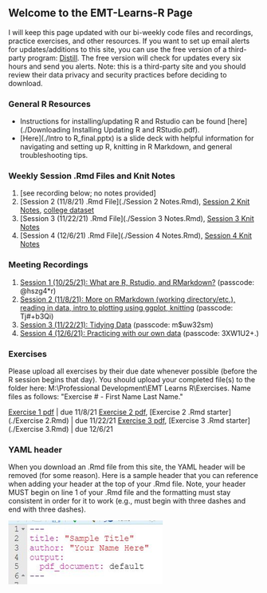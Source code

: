 ## Welcome to the EMT-Learns-R Page
I will keep this page updated with our bi-weekly code files and recordings, practice exercises, and other resources. If you want to set up email alerts for updates/additions to this site, you can use the free version of a third-party program: [Distill](https://distill.io/). The free version will check for updates every six hours and send you alerts. Note: this is a third-party site and you should review their data privacy and security practices before deciding to download.

### General R Resources
- Instructions for installing/updating R and Rstudio can be found [here](./Downloading Installing Updating R and RStudio.pdf).
- [Here](./Intro to R_final.pptx) is a slide deck with helpful information for navigating and setting up R, knitting in R Markdown, and general troubleshooting tips.

### Weekly Session .Rmd Files and Knit Notes
1. [see recording below; no notes provided]
2. [Session 2 (11/8/21) .Rmd File](./Session 2 Notes.Rmd), [Session 2 Knit Notes](./Session-2-Notes.pdf), [college dataset](./college.Rdata)
3. [Session 3 (11/22/21) .Rmd File](./Session 3 Notes.Rmd), [Session 3 Knit Notes](./Session-3-Notes.pdf)
4. [Session 4 (12/6/21) .Rmd File](./Session 4 Notes.Rmd), [Session 4 Knit Notes](./Session-4-Notes.pdf)

### Meeting Recordings
1. [Session 1 (10/25/21): What are R, Rstudio, and RMarkdown?](https://us02web.zoom.us/rec/share/ouXW6BEqyR7O7-jd6hNhmg7aoaH2LxzhAkhr4bdq_TCd6P7sRzjlKBgeHeVqYAjf.DwEPL-ZgI_1oKyyx) (passcode: @hszg4*r)
2. [Session 2 (11/8/21): More on RMarkdown (working directory/etc.), reading in data, intro to plotting using ggplot, knitting](https://us02web.zoom.us/rec/share/-MQsEJHGdqYbut-v41xFGlw5gXl9Gc2WsJOrBiihRUFDk-4SD6k0wuWUe7w7JEnc.24ZixORrfVB4ffsL) (passcode: Tj#+b3Qi) 
3. [Session 3 (11/22/21): Tidying Data](https://us02web.zoom.us/rec/share/jOARzCSWeYesgDv9jEftBuNaICYs0JX72lCh3kQbE5EE_g-brUgTPuYTi1P_y2Zn.BGEEBCyzTsbvSVqB) (passcode: m$uw32sm) 
4. [Session 4 (12/6/21): Practicing with our own data](https://us02web.zoom.us/rec/share/nih7dM77aAxH6r2NJ-q7xW5z1x3EBFMeeqT5ZMwjOvSiJd9QPr7V8_RGvf7qJyaw.0pm32a8Wf9alV_EU) (passcode: 3XW1U2+.)

### Exercises
Please upload all exercises by their due date whenever possible (before the R session begins that day). You should upload your completed file(s) to the folder here: M:\Professional Development\EMT Learns R\Exercises. Name files as follows: "Exercise # - First Name Last Name." 

[Exercise 1 pdf](./Exercise-1.pdf) |  due 11/8/21 
[Exercise 2 pdf](./Exercise-2.pdf), [Exercise 2 .Rmd starter](./Exercise 2.Rmd) | due 11/22/21 
[Exercise 3 pdf](./Exercise-3.pdf), [Exercise 3 .Rmd starter](./Exercise 3.Rmd) | due 12/6/21 

### YAML header
When you download an .Rmd file from this site, the YAML header will be removed (for some reason). Here is a sample header that you can reference when adding your header at the top of your .Rmd file. Note, your header MUST begin on line 1 of your .Rmd file and the formatting must stay consistent in order for it to work (e.g., must begin with three dashes and end with three dashes).

![YAML header](./YAML_header.JPG)
